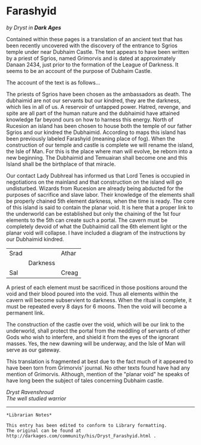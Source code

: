 # Farashyid

_by Dryst in_ ___Dark Ages___

Contained within these pages is a translation of an ancient text that has been recently uncovered with the discovery of the entrance to Sgrios temple under near Dubhaim Castle. The text appears to have been written by a priest of Sgrios, named Grimorvis and is dated at approximately Danaan 2434, just prior to the formation of the League of Darkness. It seems to be an account of the purpose of Dubhaim Castle.

The account of the text is as follows...

The priests of Sgrios have been chosen as the ambassadors as death. The dubhaimid are not our servants but our kindred, they are the darkness, which lies in all of us. A reservoir of untapped power. Hatred, revenge, and spite are all part of the human nature and the dubhaimid have attained knowledge far beyond ours on how to harness this energy. North of Rucesion an island has been chosen to house both the temple of our father Sgrios and our kindred the Dubhaimid. According to maps this island has been previously labeled Farashyid (meaning place of fog). When the construction of our temple and castle is complete we will rename the island, the Isle of Man. For this is the place where man will evolve, be reborn into a new beginning. The Dubhaimid and Temuairan shall become one and this Island shall be the birthplace of that miracle.

Our contact Lady Dubhreal has informed us that Lord Tenes is occupied in negotiations on the mainland and that construction on the island will go undisturbed. Wizards from Rucesion are already being abducted for the purposes of sacrifice and slave labor. Their knowledge of the elements shall be properly chained 5th element darkness, when the time is ready. The core of this island is said to contain the planar void. It is here that a proper link to the underworld can be established but only the chaining of the 1st four elements to the 5th can create such a portal. The cavern must be completely devoid of what the Dubhaimid call the 6th element light or the planar void will collapse. I have included a diagram of the instructions by our Dubhaimid kindred.

| | | |
|-|-|-|
|Srad| |Athar|
| |Darkness| |
|Sal| |Creag|
 
A priest of each element must be sacrificed in those positions around the void and their blood poured into the void. Thus all elements within the cavern will become subservient to darkness. When the ritual is complete, it must be repeated every 8 days for 6 moons. Then the void will become a permanent link.

The construction of the castle over the void, which will be our link to the underworld, shall protect the portal from the meddling of servants of other Gods who wish to interfere, and shield it from the eyes of the ignorant masses. Yes, the new dawning will be underway, and the Isle of Man will serve as our gateway.

This translation is fragmented at best due to the fact much of it appeared to have been torn from Grimorvis' journal. No other texts found have had any mention of Grimorvis. Although, mention of the "planar void" he speaks of have long been the subject of tales concerning Dubhaim castle.

_Dryst Ravenshroud_  
_The well studied warrior_

***

```
*Librarian Notes*

This entry has been edited to conform to Library formatting.
The original can be found at http://darkages.com/community/his/Dryst_Farashyid.html .
```
